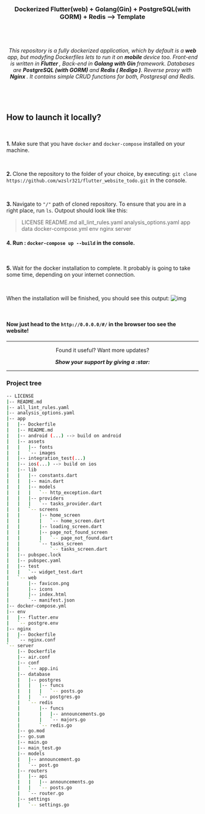 <h3 align = "center"> Dockerized Flutter(web) + Golang(Gin) + PostgreSQL(with GORM) + Redis --> Template  </h1>

#

<br>
<p align = "center">
  <i>
    This repository is a fully dockerized application, which by default is a <b>web</b> app, but modyfing Dockerfiles lets to run it on <b> mobile </b> device too. 
    Front-end is written in <b> Flutter </b>, Back-end in <b> Golang with Gin </b> framework. Databases are <b> PostgreSQL (with GORM) </b> and <b> Redis ( Redigo )</b>. Reverse proxy with <b> Nginx </b>. It contains simple CRUD functions for both, Postgresql and Redis. 
  </i>
</p>

#

<br/>

## How to launch it locally?

<br/>

<b> 1. </b> Make sure that you have `docker` and `docker-compose` installed on your machine.

<br/>

<b> 2. </b> Clone the repository to the folder of your choice, by executing: `git clone https://github.com/wzslr321/flutter_website_todo.git` in the console.

<br/>

<b> 3. </b> Navigate to  `"/"` path of cloned repository. To ensure that you are in a right place, run `ls`. Outpout should look like this:

> LICENSE  README.md  all_lint_rules.yaml  analysis_options.yaml  app  data  docker-compose.yml  env  nginx  server


#### 4.  Run : <b> `docker-compose up --build` </b> in the console.

<br/> 

<b> 5. </b> Wait for the docker installation to complete. It probably is going to take some time, depending on your internet connection.

<br/> 

When the installation will be finished, you should see this output:
![img](https://user-images.githubusercontent.com/59893892/104651401-e1aac080-56b7-11eb-8c85-a449ee4cb6c0.png)

<br/>

#### Now just head to the `http://0.0.0.0/#/` in the browser too see the website!
---

<p align="center">
  Found it useful? Want more updates?
</p>

<p align = "center">
  <b> <i> Show your support by giving a :star: </b> </i>
</p>

---

### Project tree
```bash
-- LICENSE
|-- README.md
|-- all_lint_rules.yaml
|-- analysis_options.yaml
|-- app 
|   |-- Dockerfile
|   |-- README.md
|   |-- android (...) --> build on android
|   |-- assets
|   |   |-- fonts
|   |   `-- images
|   |-- integration_test(...)
|   |-- ios(...) --> build on ios
|   |-- lib
|   |   |-- constants.dart
|   |   |-- main.dart
|   |   |-- models
|   |   |   `-- http_exception.dart
|   |   |-- providers
|   |   |   `-- tasks_provider.dart
|   |   `-- screens
|   |       |-- home_screen
|   |       |   `-- home_screen.dart
|   |       |-- loading_screen.dart
|   |       |-- page_not_found_screen
|   |       |   `-- page_not_found.dart
|   |       `-- tasks_screen
|   |           `-- tasks_screen.dart
|   |-- pubspec.lock
|   |-- pubspec.yaml
|   |-- test
|   |   `-- widget_test.dart
|   `-- web
|       |-- favicon.png
|       |-- icons
|       |-- index.html
|       `-- manifest.json
|-- docker-compose.yml
|-- env
|   |-- flutter.env
|   `-- postgre.env
|-- nginx
|   |-- Dockerfile
|   `-- nginx.conf
`-- server
    |-- Dockerfile
    |-- air.conf
    |-- conf
    |   `-- app.ini
    |-- database
    |   |-- postgres
    |   |   |-- funcs
    |   |   |   `-- posts.go
    |   |   `-- postgres.go
    |   `-- redis
    |       |-- funcs
    |       |   |-- announcements.go
    |       |   `-- majors.go
    |       `-- redis.go
    |-- go.mod
    |-- go.sum
    |-- main.go
    |-- main_test.go
    |-- models
    |   |-- announcement.go
    |   `-- post.go
    |-- routers
    |   |-- api
    |   |   |-- announcements.go
    |   |   `-- posts.go
    |   `-- router.go
    |-- settings
    |   `-- settings.go
```

